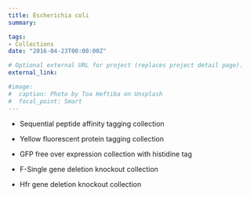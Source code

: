 ```yaml
---
title: Escherichia coli
summary:

tags:
- Collections
date: "2016-04-23T00:00:00Z"

# Optional external URL for project (replaces project detail page).
external_link: 

#image:
#  caption: Photo by Toa Heftiba on Unsplash
#  focal_point: Smart
---
```

* Sequential peptide affinity tagging collection

* Yellow fluorescent protein tagging collection

* GFP free over expression collection with histidine tag

* F-Single gene deletion knockout collection

* Hfr gene deletion knockout collection